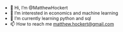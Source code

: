 - 👋 Hi, I’m @MatthewHockert
- 👀 I’m interested in economics and machine learning
- 🌱 I’m currently learning python and sql
- 📫 How to reach me matthew.hockert@gmail.com

<!---
MatthewHockert/MatthewHockert is a ✨ special ✨ repository because its `README.md` (this file) appears on your GitHub profile.
You can click the Preview link to take a look at your changes.
--->
